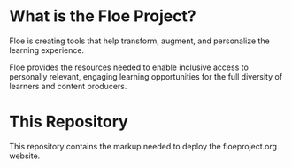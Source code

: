What is the Floe Project?
=========================

Floe is creating tools that help transform, augment, and personalize the learning experience.

Floe provides the resources needed to enable inclusive access to personally relevant, engaging learning opportunities 
for the full diversity of learners and content producers. 


This Repository
===============

This repository contains the markup needed to deploy the floeproject.org website.
